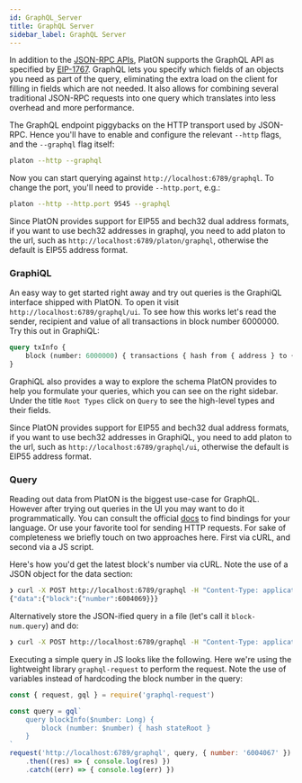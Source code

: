 ```yaml
---
id: GraphQL_Server
title: GraphQL Server
sidebar_label: GraphQL Server
---
```


In addition to the [JSON-RPC APIs](/docs/en/Json_Rpc), PlatON supports the GraphQL API as specified by [EIP-1767](https://github.com/ethereum/EIPs/blob/master/EIPS/eip-1767.md). GraphQL lets you specify which fields of an objects you need as part of the query, eliminating the extra load on the client for filling in fields which are not needed. It also allows for combining several traditional JSON-RPC requests into one query which translates into less overhead and more performance.

The GraphQL endpoint piggybacks on the HTTP transport used by JSON-RPC. Hence you'll have to enable and configure the relevant `--http` flags, and the `--graphql` flag itself:

```bash
platon --http --graphql
```

Now you can start querying against `http://localhost:6789/graphql`. To change the port, you'll need to provide `--http.port`, e.g.:

```bash
platon --http --http.port 9545 --graphql
```

Since PlatON provides support for EIP55 and bech32 dual address formats, if you want to use bech32 addresses in graphql, you need to add platon to the url, such as `http://localhost:6789/platon/graphql`, otherwise the default is EIP55 address format.

### GraphiQL

An easy way to get started right away and try out queries is the GraphiQL interface shipped with PlatON. To open it visit `http://localhost:6789/graphql/ui`. To see how this works let's read the sender, recipient and value of all transactions in block number 6000000. Try this out in GraphiQL:

```graphql
query txInfo {
    block (number: 6000000) { transactions { hash from { address } to { address } value } }
}
```

GraphiQL also provides a way to explore the schema PlatON provides to help you formulate your queries, which you can see on the right sidebar. Under the title `Root Types` click on `Query` to see the high-level types and their fields.

Since PlatON provides support for EIP55 and bech32 dual address formats, if you want to use bech32 addresses in GraphiQL, you need to add platon to the url, such as `http://localhost:6789/graphql/ui`, otherwise the default is EIP55 address format.

### Query

Reading out data from PlatON is the biggest use-case for GraphQL. However after trying out queries in the UI you may want to do it programmatically. You can consult the official [docs](graphql-code) to find bindings for your language. Or use your favorite tool for sending HTTP requests. For sake of completeness we briefly touch on two approaches here. First via cURL, and second via a JS script.

Here's how you'd get the latest block's number via cURL. Note the use of a JSON object for the data section:

```bash
❯ curl -X POST http://localhost:6789/graphql -H "Content-Type: application/json" --data '{ "query": "query { block { number } }" }'
{"data":{"block":{"number":6004069}}}
```

Alternatively store the JSON-ified query in a file (let's call it `block-num.query`) and do:

```bash
❯ curl -X POST http://localhost:6789/graphql -H "Content-Type: application/json" --data '@block-num.query'
```

Executing a simple query in JS looks like the following. Here we're using the lightweight library `graphql-request` to perform the request. Note the use of variables instead of hardcoding the block number in the query:

```javascript
const { request, gql } = require('graphql-request')

const query = gql`
    query blockInfo($number: Long) {
        block (number: $number) { hash stateRoot }
    }
`
request('http://localhost:6789/graphql', query, { number: '6004067' })
    .then((res) => { console.log(res) })
    .catch((err) => { console.log(err) })
```